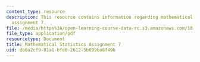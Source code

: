 ```yaml
---
content_type: resource
description: This resource contains information regarding mathematical statistics,
  assignment 7.
file: /media/https%3A/open-learning-course-data-rc.s3.amazonaws.com/18-655-mathematical-statistics-spring-2016/db0a2cf981a1bfd026125b099ba8f49b_MIT18_655S16_ProblemSet_7.pdf
file_type: application/pdf
resourcetype: Document
title: Mathematical Statistics Assignment 7
uid: db0a2cf9-81a1-bfd0-2612-5b099ba8f49b
---
```


